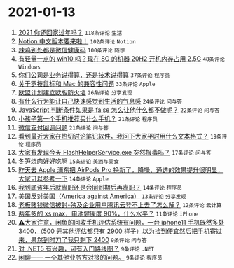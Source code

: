 # 2021-01-13

1. [2021 你还回家过年吗？](https://www.v2ex.com/t/744401) `118条评论` `生活`
1. [Notion 中文版本要来啦！](https://www.v2ex.com/t/744395) `102条评论` `Notion`
1. [辣鸡到处都是微信健康码](https://www.v2ex.com/t/744459) `100条评论` `随想`
1. [有轻量一点的 win10 吗？现在 8G 的机器 20H2 开机内存占用 2.5G](https://www.v2ex.com/t/744420) `48条评论` `Windows`
1. [你们公司是业务说得算，还是技术说得算](https://www.v2ex.com/t/744478) `37条评论` `程序员`
1. [关于罗技鼠标和 Mac 的兼容性问题](https://www.v2ex.com/t/744497) `33条评论` `Apple`
1. [欧盟计划建立欧版防火墙](https://www.v2ex.com/t/744499) `26条评论` `分享发现`
1. [有什么行为能让自己快速感觉到生活的气息感](https://www.v2ex.com/t/744509) `24条评论` `问与答`
1. [JavaScript 判断条件如果是 false 怎么让他什么都不做呢？](https://www.v2ex.com/t/744452) `22条评论` `问与答`
1. [小孩子第一个手机推荐买什么手机？](https://www.v2ex.com/t/744518) `21条评论` `程序员`
1. [微信支付回调问题](https://www.v2ex.com/t/744479) `21条评论` `问与答`
1. [看到最近大家在热切讨论笔记软件，我问下大家平时用什么文本格式？](https://www.v2ex.com/t/744414) `19条评论` `程序员`
1. [大家有发现今天 FlashHelperService.exe 突然报毒吗？](https://www.v2ex.com/t/744416) `17条评论` `问与答`
1. [冬笋烧肉好好吃啊](https://www.v2ex.com/t/744428) `15条评论` `美酒与美食`
1. [昨天去 Apple 浦东把 AirPods Pro 换新了，降噪、通透的效果提升很明显，大家可以参考一下](https://www.v2ex.com/t/744468) `14条评论` `Apple`
1. [我到底该年后就离职还是合同到期后再离职？](https://www.v2ex.com/t/744400) `14条评论` `程序员`
1. [美国反对美国（America against America）](https://www.v2ex.com/t/744455) `13条评论` `分享发现`
1. [老板赌钱微信被封-殃及企业用户腾讯云登不上去了怎么解？](https://www.v2ex.com/t/744512) `12条评论` `云计算`
1. [两年多的 xs max，电池健康度 90%，什么水平？](https://www.v2ex.com/t/744434) `11条评论` `iPhone`
1. [⚠️大家注意，闲鱼的回收手机评估系统有问题，一台 iphone11 手机既然多处 3400，（500 元其他评估都只有 2900 样子）以为捡到便宜然后把手机寄过来，果然到时刀了我只剩下 2400](https://www.v2ex.com/t/744515) `9条评论` `问与答`
1. [对 .NET5 有兴趣，可有入门路线图？](https://www.v2ex.com/t/744473) `9条评论` `.NET`
1. [闲聊—— 一个其他业务方对接的问题。](https://www.v2ex.com/t/744454) `9条评论` `程序员`
